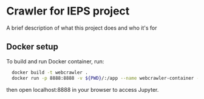 # Crawler for IEPS project

A brief description of what this project does and who it's for

## Docker setup

To build and run Docker container, run:

```bash
  docker build -t webcrawler .
  docker run -p 8888:8888 -v ${PWD}/:/app --name webcrawler-container -d webcrawler
```

then open localhost:8888 in your browser to access Jupyter.
